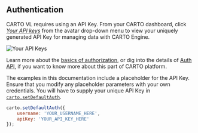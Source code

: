 ## Authentication

CARTO VL requires using an API Key. From your CARTO dashboard, click _[Your API keys](https://carto.com/login)_ from the avatar drop-down menu to view your uniquely generated API Key for managing data with CARTO Engine.

![Your API Keys](../img/avatar.gif)

Learn more about the [basics of authorization]({{site.fundamental_docs}}/authorization/), or dig into the details of [Auth API]({{site.authapi_docs}}/), if you want to know more about this part of CARTO platform.

The examples in this documentation include a placeholder for the API Key. Ensure that you modify any placeholder parameters with your own credentials. You will have to supply your unique API Key in [`carto.setDefaultAuth`](#cartosetdefaultauth).

```javascript
carto.setDefaultAuth({
    username: 'YOUR_USERNAME_HERE',
    apiKey: 'YOUR_API_KEY_HERE'
});
```
